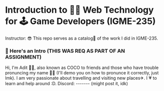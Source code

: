 # Introduction to 👩‍💻 Web Technology for 🕹 Game Developers (IGME-235) 
Instructor: 😎
This repo serves as a catalog📒 of the work I did in IGME-235.


### 📌 Here's an Intro (THIS WAS REQ AS PART OF AN ASSIGNMENT)
Hi, I'm Adit 👨‍💻, also known as COCO to friends and those who have trouble pronuncing my name 🤷‍♂️ (I'll demo you on how to pronunce it correctly, just lmk). I am very passionate about travelling and visiting new places✈. I 💗 to learn and help around :D. 
Discord: ------- (might post it, idk)
